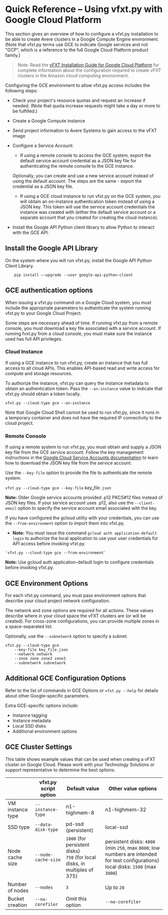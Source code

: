 # Quick Reference – Using vfxt.py with Google Cloud Platform

This section gives an overview of how to configure a vfxt.py installation to be able to create Avere clusters in a Google Compute Engine  environment. (Note that vfxt.py terms use GCE to indicate Google services and not "GCP", which is a reference to the full Google Cloud Platform product family.)

>Note: Read the [vFXT Installation Guide for Google Cloud Platform](<http://library.averesystems.com/#vfxt>) for complete information about the configuration required to create vFXT clusters in the Amazon cloud computing environment. 

Configuring the GCE environment to allow vfxt.py access includes the following steps: 

* Check your project's resource quotas and request an increase if needed. (Note that quota increase requests might take a day or more to be fulfilled.)
* Create a Google Compute instance  
* Send project information to Avere Systems to gain access to the vFXT image
* Configure a Service Account:

  * If using a remote console to access the GCE system, export the default service account credential as a JSON key file for authenticating the remote console to the GCE instance. 

  Optionally, you can create and use a new service account instead of using the default account. The steps are the same - export the credential as a JSON key file.  

  * If using a GCE cloud instance to run vfxt.py on the GCE system, you will obtain an on-instance authentication token instead of using a JSON key. This token will use the service account credentials the instance was created with (either the default service account or a separate account that you created for creating the cloud instance). 

* Install the Google API Python client library to allow Python to interact with the GCE API. 

## Install the Google API Library 

On the system where you will run vfxt.py, install the Google API Python Client Library. 

`    pip install –-upgrade --user google-api-python-client`

## GCE authentication options

When issuing a vfxt.py command on a Google Cloud system, you must include the appropriate parameters to authenticate the system running vfxt.py to your Google Cloud Project.

Some steps are necessary ahead of time. If running vfxt.py from a remote console, you must download a key file associated with a service account. If running fvxt.py from a cloud console, you must make sure the instance used has full API privileges. 

### Cloud Instance

If using a GCE instance to run vfxt.py, create an instance that has full access to all cloud APIs. This enables API-based read and write access for compute and storage resources. 

To authorize the instance, vfxt.py can query the instance metadata to obtain an authentication token. Pass the `--on-instance` value to indicate that vfxt.py should obtain a token locally. 

`vfxt.py --cloud-type gce --on-instance`

Note that Google Cloud Shell cannot be used to run vfxt.py, since it runs in a temporary container and does not have the required IP connectivity to the cloud project.  

### Remote Console 

If using a remote system to run vfxt.py, you must obtain and supply a JSON key file from the GCE service account. Follow the key management instructions in the [Google Cloud Service Accounts documentation](<https://cloud.google.com/iam/docs/creating-managing-service-account-keys>) to learn how to download the JSON key file from the service account. 

Use the `--key-file` option to provide the file to authenticate the remote system. 

`vfxt.py --cloud-type gce --key-file` *key_file*`.json`

**Note:** Older Google service accounts provided .p12 PKCS#12 files instead of JSON key files. If your service account uses .p12, also use the `--client-email` option to specify the service account email associated with the key.

If you have configured the gcloud utility with your credentials, you can use the `--from-environment` option to import them into vfxt.py. 

   * **Note:** You must issue the command `gcloud auth application-default login` to authorize the local application to use your user credentials for API access before invoking vfxt.py. 

    `vfxt.py --cloud-type gce --from-environment`

**Note:** Use gcloud auth application-default login to configure credentials before invoking vfxt.py. 

## GCE Environment Options

For each vfxt.py command, you must pass environment options that describe your cloud project network configuration.  

The network and zone options are required for all actions. These values describe where in your cloud space the vFXT clusters are (or will be created). For cross-zone configurations, you can provide multiple zones in a space-separated list. 

Optionally, use the `--subnetwork` option to specify a subnet. 

```
vfxt.py	--cloud-type gce 
	--key-file key_file.json 
	--network network 
	--zone zone zone2 zone3 
	--subnetwork subnetwork 
```

## Additional GCE Configuration Options

Refer to the list of commands in GCE Options or `vfxt.py --help` for details about other Google-specific parameters. 

Extra GCE-specific options include:

* Instance tagging 
* Instance metadata
* Local SSD disks
* Additional environment options

## GCE Cluster Settings 

This table shows example values that can be used when creating a vFXT cluster on Google Cloud. Please work with your Technology Solutions or support representative to determine the best options.

|   | vfxt.py script option | Default value | Other value options |
| ---------- | ---------- | ------------------ | ---------- | 
| VM instance type | `--instance-type` | n1-highmem-8 | n1-highmem-32 |
| SSD type | `--data-disk-type` | pd-ssd (persistent) | local-ssd |
| Node cache size | `--node-cache-size` | `1000` (for persistent disks) <br/>`750` (for local disks, in multiples of 375) | persistent disks: `4000` (min `250`, max `8000`; low numbers are intended for test configurations) <br/>local disks: `1500` (max `3000`)  |
|Number of nodes | `--nodes` | `3` | Up to `20` |
| Bucket creation | `--no-corefiler` | Omit this option | `--no-corefiler` |
